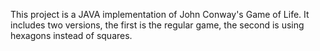 This project is a JAVA implementation of John Conway's Game of Life. It includes two versions, the first is the regular game, the second is using hexagons instead of squares.